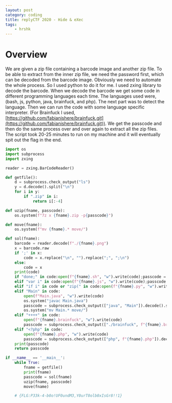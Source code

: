 ```yaml
---
layout: post
category: coding
title: replyCTF 2020 - Hide & eXec
tags: 
    - hrshk
---
```


# Overview

We are given a zip file containing a barcode image and another zip file. To be able to extract from the inner zip file, we need the password first, which can be decoded from the barcode image. Obviously we need to automate the whole process. So I used python to do it for me. I used zxing library to decode the barcode.
When we decode the barcode we get some code in different programming languages each time. The languages used were, (bash, js, python, java, brainfuck, and php).
The next part was to detect the language. Then we can run the code with some language specific interpreter. (For Brainfuck I used, [https://github.com/fabianishere/brainfuck.git](https://github.com/fabianishere/brainfuck.git)).
We get the passcode and then do the same process over and over again to extract all the zip files. The script took 20-25 minutes to run on my machine and it will eventually spit out the flag in the end.

```python
import os
import subprocess
import zxing

reader = zxing.BarCodeReader()

def getfile():
    d = subprocess.check_output("ls")
    y = d.decode().split("\n")
    for i in y:
        if ".zip" in i:
            return i[:-4]

def uzip(fname, passcode):
    os.system(f"7z x {fname}.zip -p{passcode}")

def move(fname):
    os.system(f"mv {fname}.* move/")

def sol(fname):
    barcode = reader.decode(f"./{fname}.png")
    x = barcode.raw
    if ';' in x:
        code = x.replace("\n", "").replace(";", ";\n")
    else:
        code = x
    print(code)
    if "done;" in code:open(f"{fname}.sh", "w").write(code);passcode = subprocess.check_output(["bash", f"{fname}.sh"]).decode().strip()
    elif "var i" in code:open(f"{fname}.js", "w").write(code);passcode = subprocess.check_output(["node", f"{fname}.js"]).decode().strip() 
    elif "if i" in code or "zip(" in code:open(f"{fname}.py", "w").write(code);passcode = subprocess.check_output(["python", f"{fname}.py"]).decode().strip()
    elif "Main" in code:
        open(f"Main.java", "w").write(code)
        os.system("javac Main.java")
        passcode = subprocess.check_output(["java", "Main"]).decode().strip()
        os.system("mv Main.* move/")
    elif "++++" in code:
        open(f"{fname}.brainfuck", "w").write(code)
        passcode = subprocess.check_output(["./brainfuck", f"{fname}.brainfuck"]).decode().strip()
    elif "<?php" in code:
        open(f"{fname}.php", "w").write(code)
        passcode = subprocess.check_output(["php", f"{fname}.php"]).decode().strip()
    print(passcode)
    return passcode

if __name__ == '__main__':
	while True:
	    fname = getfile()
	    print(fname)
	    passcode = sol(fname)
	    uzip(fname, passcode)
	    move(fname)

	# {FLG:P33k-4-b0o!UF0undM3,Y0urT0olb0xIsGr8!!1}
```

